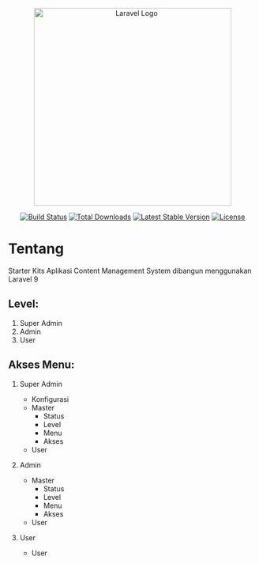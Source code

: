 <p align="center"><a href="https://laravel.com" target="_blank"><img src="https://raw.githubusercontent.com/laravel/art/master/logo-lockup/5%20SVG/2%20CMYK/1%20Full%20Color/laravel-logolockup-cmyk-red.svg" width="400" alt="Laravel Logo"></a></p>

<p align="center">
<a href="https://github.com/laravel/framework/actions"><img src="https://github.com/laravel/framework/workflows/tests/badge.svg" alt="Build Status"></a>
<a href="https://packagist.org/packages/laravel/framework"><img src="https://img.shields.io/packagist/dt/laravel/framework" alt="Total Downloads"></a>
<a href="https://packagist.org/packages/laravel/framework"><img src="https://img.shields.io/packagist/v/laravel/framework" alt="Latest Stable Version"></a>
<a href="https://packagist.org/packages/laravel/framework"><img src="https://img.shields.io/packagist/l/laravel/framework" alt="License"></a>
</p>

# Tentang

Starter Kits Aplikasi Content Management System dibangun menggunakan Laravel 9

## Level:

1. Super Admin
2. Admin
3. User

## Akses Menu:

1.  Super Admin

    -   Konfigurasi
    -   Master
        -   Status
        -   Level
        -   Menu
        -   Akses
    -   User

2.  Admin

    -   Master
        -   Status
        -   Level
        -   Menu
        -   Akses
    -   User

3.  User
    -   User
